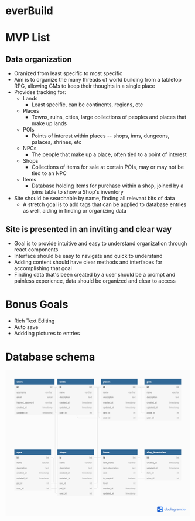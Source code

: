 # everBuild

# MVP List
## Data organization
* Oranized from least specific to most specific
* Aim is to organize the many threads of world building from a tabletop RPG, allowing GMs to keep their thoughts in a single place
* Provides tracking for:
  * Lands
    * Least specific, can be continents, regions, etc
  * Places
    * Towns, ruins, cities, large collections of peoples and places that make up lands 
  * POIs
    * Points of interest within places -- shops, inns, dungeons, palaces, shrines, etc  
  * NPCs
    * The people that make up a place, often tied to a point of interest   
  * Shops
    * Collections of items for sale at certain POIs, may or may not be tied to an NPC
  * Items
    * Database holding items for purchase within a shop, joined by a joins table to show a Shop's inventory
* Site should be searchable by name, finding all relevant bits of data
  * A stretch goal is to add tags that can be applied to database entries as well, aiding in finding or organizing data
## Site is presented in an inviting and clear way
* Goal is to provide intuitive and easy to understand organization through react components
* Interface should be easy to navigate and quick to understand
* Adding content should have clear methods and interfaces for accomplishing that goal
* Finding data that's been created by a user should be a prompt and painless experience, data should be organized and clear to access

# Bonus Goals
* Rich Text Editing
* Auto save
* Addding pictures to entries

# Database schema
![Database Schema](https://github.com/edenspring/everBuild/blob/main/Everbuild.png)
